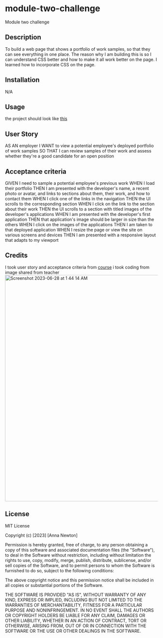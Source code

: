 # module-two-challenge
Module two challenge

## Description

To build a web page that shows a portfolio of work samples, so that they can see everything in one place. The reason why I am building this is so I can understand CSS better and how to make it all work better on the page. I learned how to incorporate CSS on the page. 

## Installation

N/A

## Usage

the project should look like [this](https://courses.bootcampspot.com/courses/3765/files/2761820/preview)


## User Story
AS AN employer
I WANT to view a potential employee's deployed portfolio of work samples
SO THAT I can review samples of their work and assess whether they're a good candidate for an open position

## Acceptance criteria

GIVEN I need to sample a potential employee's previous work
WHEN I load their portfolio
THEN I am presented with the developer's name, a recent photo or avatar, and links to sections about them, their work, and how to contact them
WHEN I click one of the links in the navigation
THEN the UI scrolls to the corresponding section
WHEN I click on the link to the section about their work
THEN the UI scrolls to a section with titled images of the developer's applications
WHEN I am presented with the developer's first application
THEN that application's image should be larger in size than the others
WHEN I click on the images of the applications
THEN I am taken to that deployed application
WHEN I resize the page or view the site on various screens and devices
THEN I am presented with a responsive layout that adapts to my viewport


## Credits

I took user story and acceptance criteria from [course](https://courses.bootcampspot.com/courses/3765/assignments/57201?module_item_id=1005764)
i took coding from image shared from teacher  <img width="743" alt="Screenshot 2023-06-28 at 1 44 14 AM" src="https://github.com/Newtron21/module-two-challenge/assets/135561292/703a2ca1-ff39-4819-98fc-24728abab2a2">




## License

MIT License

Copyright (c) [2023] [Anna Newton]

Permission is hereby granted, free of charge, to any person obtaining a copy
of this software and associated documentation files (the "Software"), to deal
in the Software without restriction, including without limitation the rights
to use, copy, modify, merge, publish, distribute, sublicense, and/or sell
copies of the Software, and to permit persons to whom the Software is
furnished to do so, subject to the following conditions:

The above copyright notice and this permission notice shall be included in all
copies or substantial portions of the Software.

THE SOFTWARE IS PROVIDED "AS IS", WITHOUT WARRANTY OF ANY KIND, EXPRESS OR
IMPLIED, INCLUDING BUT NOT LIMITED TO THE WARRANTIES OF MERCHANTABILITY,
FITNESS FOR A PARTICULAR PURPOSE AND NONINFRINGEMENT. IN NO EVENT SHALL THE
AUTHORS OR COPYRIGHT HOLDERS BE LIABLE FOR ANY CLAIM, DAMAGES OR OTHER
LIABILITY, WHETHER IN AN ACTION OF CONTRACT, TORT OR OTHERWISE, ARISING FROM,
OUT OF OR IN CONNECTION WITH THE SOFTWARE OR THE USE OR OTHER DEALINGS IN THE
SOFTWARE.
